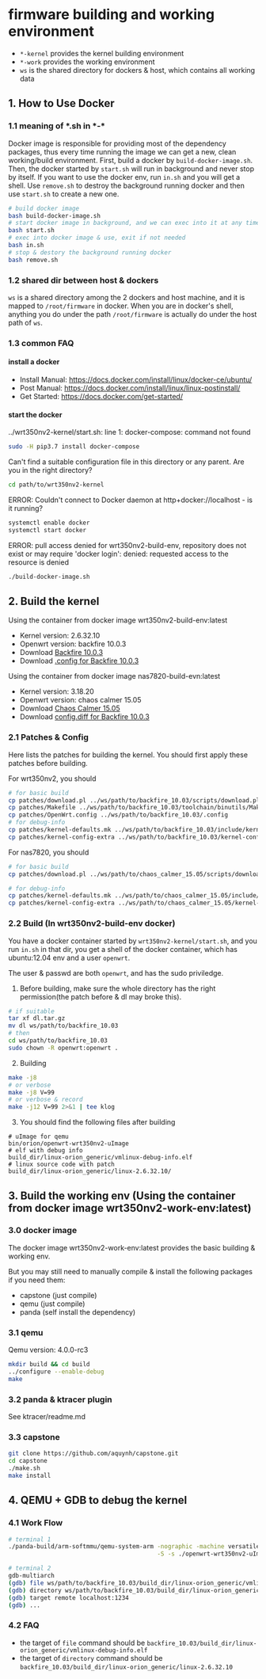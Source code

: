 # firmware building and working environment

- `*-kernel` provides the kernel building environment
- `*-work` provides the working environment
- `ws` is the shared directory for dockers & host, which contains all working data

## 1. How to Use Docker

### 1.1 meaning of \*.sh in *-\*

Docker image is responsible for providing most of the dependency packages, thus every time running the image we can get 
a new, clean working/build environment. First, build a docker by `build-docker-image.sh`. Then, the docker started by 
`start.sh` will run in background and never stop by itself. If you want to use the docker env, run `in.sh` and you will 
get a shell. Use `remove.sh` to destroy the background running docker and then use `start.sh` to create a new one.

```bash
# build docker image
bash build-docker-image.sh 
# start docker image in background, and we can exec into it at any time
bash start.sh
# exec into docker image & use, exit if not needed
bash in.sh
# stop & destory the background running docker
bash remove.sh
```

### 1.2 shared dir between host & dockers

`ws` is a shared directory among the 2 dockers and host machine, and it is mapped to `/root/firmware` in docker. 
When you are in docker's shell, anything you do under the path `/root/firmware` is actually do under the host path of `ws`.

### 1.3 common FAQ

#### install a docker

- Install Manual: https://docs.docker.com/install/linux/docker-ce/ubuntu/
- Post Manual: https://docs.docker.com/install/linux/linux-postinstall/
- Get Started: https://docs.docker.com/get-started/

#### start the docker

../wrt350nv2-kernel/start.sh: line 1: docker-compose: command not found

```bash
sudo -H pip3.7 install docker-compose
```

Can't find a suitable configuration file in this directory or any parent. Are you in the right directory?

```bash
cd path/to/wrt350nv2-kernel
```

ERROR: Couldn't connect to Docker daemon at http+docker://localhost - is it running?

```bash
systemctl enable docker
systemctl start docker
```

ERROR: pull access denied for wrt350nv2-build-env, repository does not exist or may require 'docker login': 
denied: requested access to the resource is denied

```bash
./build-docker-image.sh
```

## 2. Build the kernel 

Using the container from docker image wrt350nv2-build-env:latest
+ Kernel version: 2.6.32.10
+ Openwrt version: backfire 10.0.3
+ Download [Backfire 10.0.3](https://archive.openwrt.org/backfire/10.03/orion/OpenWrt-ImageBuilder-orion-for-Linux-i686.tar.bz2)
+ Download [.config for Backfire 10.0.3](https://archive.openwrt.org/backfire/10.03/orion/OpenWrt.config)

Using the container from docker image nas7820-build-evn:latest
+ Kernel version: 3.18.20
+ Openwrt version: chaos calmer 15.05
+ Download [Chaos Calmer 15.05](https://archive.openwrt.org/chaos_calmer/15.05/oxnas/generic/OpenWrt-ImageBuilder-15.05-oxnas.Linux-x86_64.tar.bz2)
+ Download [config.diff for Backfire 10.0.3](https://archive.openwrt.org/chaos_calmer/15.05/oxnas/generic/config.diff)

### 2.1 Patches & Config 

Here lists the patches for building the kernel. You should first apply these patches before building.

For wrt350nv2, you should

```bash
# for basic build
cp patches/download.pl ../ws/path/to/backfire_10.03/scripts/download.pl
cp patches/Makefile ../ws/path/to/backfire_10.03/toolchain/binutils/Makefile
cp patches/OpenWrt.config ../ws/path/to/backfire_10.03/.config
# for debug-info
cp patches/kernel-defaults.mk ../ws/path/to/backfire_10.03/include/kernel-defaults.mk
cp patches/kernel-config-extra ../ws/path/to/backfire_10.03/kernel-config-extra
```

For nas7820, you should
```bash
# for basic build
cp patches/download.pl ../ws/path/to/chaos_calmer_15.05/scripts/download.pl

# for debug-info
cp patches/kernel-defaults.mk ../ws/path/to/chaos_calmer_15.05/include/kernel-defaults.mk
cp patches/kernel-config-extra ../ws/path/to/chaos_calmer_15.05/kernel-config-extra
```

### 2.2 Build (In wrt350nv2-build-env docker)

You have a docker container started by `wrt350nv2-kernel/start.sh`, and you run `in.sh` in that dir, you get a shell of the docker container, which has ubuntu:12.04 env and a user `openwrt`.

The user & passwd are both `openwrt`, and has the sudo priviledge.

1. Before building, make sure the whole directory has the right permission(the patch before & dl may broke this).
```bash
# if suitable
tar xf dl.tar.gz
mv dl ws/path/to/backfire_10.03
# then
cd ws/path/to/backfire_10.03
sudo chown -R openwrt:openwrt .
```

2. Building
```bash
make -j8
# or verbose
make -j8 V=99
# or verbose & record
make -j12 V=99 2>&1 | tee klog
```

3. You should find the following files after building

```
# uImage for qemu
bin/orion/openwrt-wrt350nv2-uImage
# elf with debug info
build_dir/linux-orion_generic/vmlinux-debug-info.elf
# linux source code with patch
build_dir/linux-orion_generic/linux-2.6.32.10/
```

## 3. Build the working env (Using the container from docker image wrt350nv2-work-env:latest)

### 3.0 docker image

The docker image wrt350nv2-work-env:latest provides the basic building & working env.

But you may still need to manually compile & install the following packages if you need them:
- capstone (just compile)
- qemu (just compile)
- panda (self install the dependency)


### 3.1 qemu

Qemu version: 4.0.0-rc3

```bash
mkdir build && cd build
../configure --enable-debug
make
```

### 3.2 panda & ktracer plugin

See ktracer/readme.md

### 3.3 capstone

```bash
git clone https://github.com/aquynh/capstone.git
cd capstone
./make.sh
make install
```

## 4. QEMU + GDB to debug the kernel

### 4.1 Work Flow

```bash
# terminal 1
./panda-build/arm-softmmu/qemu-system-arm -nographic -machine versatilepb \
                                          -S -s ./openwrt-wrt350nv2-uImage

# terminal 2
gdb-multiarch
(gdb) file ws/path/to/backfire_10.03/build_dir/linux-orion_generic/vmlinux-debug-info.elf
(gdb) directory ws/path/to/backfire_10.03/build_dir/linux-orion_generic/linux-2.6.32.10/ 
(gdb) target remote localhost:1234
(gdb) ...
```

### 4.2 FAQ

- the target of `file` command should be `backfire_10.03/build_dir/linux-orion_generic/vmlinux-debug-info.elf`
- the target of `directory` command should be `backfire_10.03/build_dir/linux-orion_generic/linux-2.6.32.10`

